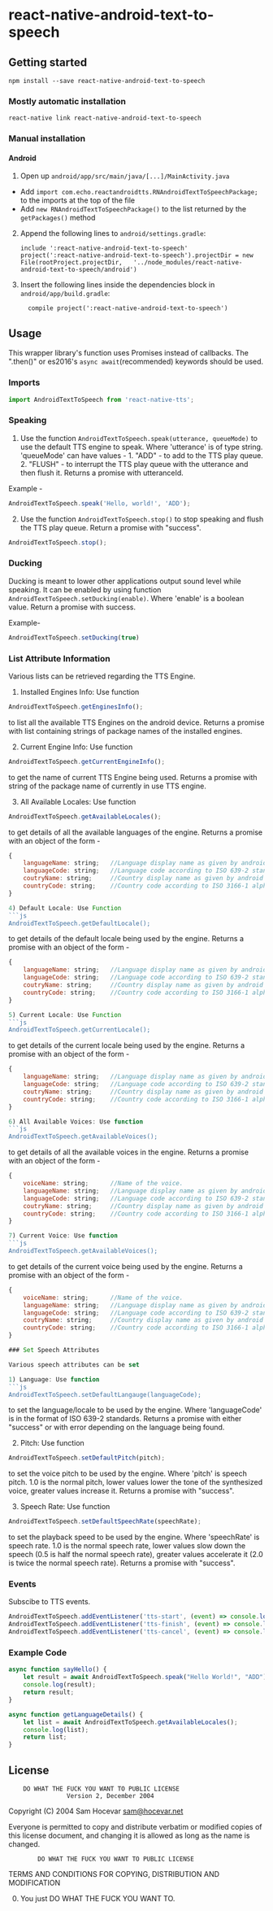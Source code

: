 
# react-native-android-text-to-speech

## Getting started

```shell
npm install --save react-native-android-text-to-speech
```

### Mostly automatic installation

```shell
react-native link react-native-android-text-to-speech
```

### Manual installation


#### Android

1. Open up `android/app/src/main/java/[...]/MainActivity.java`
  - Add `import com.echo.reactandroidtts.RNAndroidTextToSpeechPackage;` to the imports at the top of the file
  - Add `new RNAndroidTextToSpeechPackage()` to the list returned by the `getPackages()` method
2. Append the following lines to `android/settings.gradle`:
  	```
  	include ':react-native-android-text-to-speech'
  	project(':react-native-android-text-to-speech').projectDir = new File(rootProject.projectDir, 	'../node_modules/react-native-android-text-to-speech/android')
  	```
3. Insert the following lines inside the dependencies block in `android/app/build.gradle`:
  	```
      compile project(':react-native-android-text-to-speech')
  	```


## Usage

This wrapper library's function uses Promises instead of callbacks. The ".then()" or es2016's `async await`(recommended) keywords should be used. 

### Imports

```js
import AndroidTextToSpeech from 'react-native-tts';
``` 

### Speaking

1) Use the function `AndroidTextToSpeech.speak(utterance, queueMode)` to use the default TTS engine to speak. Where
'utterance' is of type string.
'queueMode' can have values -
			1. "ADD" - to add to the TTS play queue.
			2. "FLUSH" - to interrupt the TTS play queue with the utterance and then flush it.
Returns a promise with utteranceId.

Example -
```js
AndroidTextToSpeech.speak('Hello, world!', 'ADD');
```

2) Use the function `AndroidTextToSpeech.stop()` to stop speaking and flush the TTS play queue.
Return a promise with "success".

```js
AndroidTextToSpeech.stop();
```

### Ducking

Ducking is meant to lower other applications output sound level while speaking.
It can be enabled by using function `AndroidTextToSpeech.setDucking(enable)`. Where 'enable' is a boolean value.
Return a promise with success.

Example-
```js
AndroidTextToSpeech.setDucking(true)
```

### List Attribute Information

Various lists can be retrieved regarding the TTS Engine.

1) Installed Engines Info: Use function 
```js
AndroidTextToSpeech.getEnginesInfo();
```
to list all the available TTS Engines on the android device.
Returns a promise with list containing strings of package names of the installed engines.

2) Current Engine Info: Use function
```js
AndroidTextToSpeech.getCurrentEngineInfo();
```
to get the name of current TTS Engine being used.
Returns a promise with string of the package name of currently in use TTS engine.

3) All Available Locales: Use function
```js
AndroidTextToSpeech.getAvailableLocales();
```
to get details of all the available languages of the engine.
Returns a promise with an object of the form - 
```js
{
	languageName: string;	//Language display name as given by android 
	languageCode: string;	//Language code according to ISO 639-2 standards
	coutryName: string;		//Country display name as given by android
	countryCode: string;	//Country code according to ISO 3166-1 alpha-3 standards
}

4) Default Locale: Use Function
```js
AndroidTextToSpeech.getDefaultLocale();
```
to get details of the default locale being used by the engine.
Returns a promise with an object of the form - 
```js
{
	languageName: string;	//Language display name as given by android 
	languageCode: string;	//Language code according to ISO 639-2 standards
	coutryName: string;		//Country display name as given by android
	countryCode: string;	//Country code according to ISO 3166-1 alpha-3 standards
}

5) Current Locale: Use Function
```js
AndroidTextToSpeech.getCurrentLocale();
```
to get details of the current locale being used by the engine.
Returns a promise with an object of the form - 
```js
{
	languageName: string;	//Language display name as given by android 
	languageCode: string;	//Language code according to ISO 639-2 standards
	coutryName: string;		//Country display name as given by android
	countryCode: string;	//Country code according to ISO 3166-1 alpha-3 standards
}

6) All Available Voices: Use function
```js
AndroidTextToSpeech.getAvailableVoices();
```
to get details of all the available voices in the engine.
Returns a promise with an object of the form - 
```js
{
	voiceName: string;		//Name of the voice.
	languageName: string;	//Language display name as given by android 
	languageCode: string;	//Language code according to ISO 639-2 standards
	coutryName: string;		//Country display name as given by android
	countryCode: string;	//Country code according to ISO 3166-1 alpha-3 standards
}

7) Current Voice: Use function
```js
AndroidTextToSpeech.getAvailableVoices();
```
to get details of the current voice being used by the engine.
Returns a promise with an object of the form - 
```js
{
	voiceName: string;		//Name of the voice.
	languageName: string;	//Language display name as given by android 
	languageCode: string;	//Language code according to ISO 639-2 standards
	coutryName: string;		//Country display name as given by android
	countryCode: string;	//Country code according to ISO 3166-1 alpha-3 standards
}

### Set Speech Attributes

Various speech attributes can be set

1) Language: Use function
```js
AndroidTextToSpeech.setDefaultLangauge(languageCode);
```
to set the language/locale to be used by the engine. Where 'languageCode' is in the format of ISO 639-2 standards.
Returns a promise with either "success" or with error depending on the language being found.

2) Pitch: Use function
```js
AndroidTextToSpeech.setDefaultPitch(pitch);
```
to set the voice pitch to be used by the engine. Where 'pitch' is speech pitch. 1.0 is the normal pitch, lower values lower the tone of the synthesized voice, greater values increase it.
Returns a promise with "success".

3) Speech Rate: Use function
```js
AndroidTextToSpeech.setDefaultSpeechRate(speechRate);
```
to set the playback speed to be used by the engine. Where 'speechRate' is speech rate. 1.0 is the normal speech rate, lower values slow down the speech (0.5 is half the normal speech rate), greater values accelerate it (2.0 is twice the normal speech rate).
Returns a promise with "success".

### Events

Subscibe to TTS events.

```js
AndroidTextToSpeech.addEventListener('tts-start', (event) => console.log("start", event));
AndroidTextToSpeech.addEventListener('tts-finish', (event) => console.log("finish", event));
AndroidTextToSpeech.addEventListener('tts-cancel', (event) => console.log("cancel", event));
```

### Example Code
```js
async function sayHello() {
	let result = await AndroidTextToSpeech.speak("Hello World!", "ADD");
	console.log(result);
	return result;
}

async function getLanguageDetails() {
	let list = await AndroidTextToSpeech.getAvailableLocales();
	console.log(list);
	return list;
}
```


## License

        DO WHAT THE FUCK YOU WANT TO PUBLIC LICENSE 
                    Version 2, December 2004 

 Copyright (C) 2004 Sam Hocevar <sam@hocevar.net> 

 Everyone is permitted to copy and distribute verbatim or modified 
 copies of this license document, and changing it is allowed as long 
 as the name is changed. 

            DO WHAT THE FUCK YOU WANT TO PUBLIC LICENSE 
   TERMS AND CONDITIONS FOR COPYING, DISTRIBUTION AND MODIFICATION 

  0. You just DO WHAT THE FUCK YOU WANT TO.
